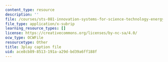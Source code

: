 ```yaml
---
content_type: resource
description: ''
file: /courses/sts-081-innovation-systems-for-science-technology-energy-manufacturing-and-health-spring-2017/ace8cb898513191aa29dbd39a6ff188f_AGFamePtVUI.srt
file_type: application/x-subrip
learning_resource_types: []
license: https://creativecommons.org/licenses/by-nc-sa/4.0/
ocw_type: OCWFile
resourcetype: Other
title: 3play caption file
uid: ace8cb89-8513-191a-a29d-bd39a6ff188f
---
```

